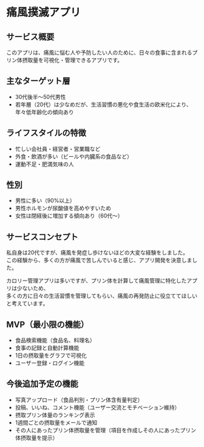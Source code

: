 # 痛風撲滅アプリ

## サービス概要
このアプリは、痛風に悩む人や予防したい人のために、日々の食事に含まれるプリン体摂取量を可視化・管理できるアプリです。

## 主なターゲット層
- 30代後半〜50代男性  
- 若年層（20代）は少なめだが、生活習慣の悪化や食生活の欧米化により、年々低年齢化の傾向あり

## ライフスタイルの特徴
- 忙しい会社員・経営者・営業職など  
- 外食・飲酒が多い（ビールや内臓系の食品など）  
- 運動不足・肥満気味の人

## 性別
- 男性に多い（90%以上）  
- 男性ホルモンが尿酸値を高めやすいため  
- 女性は閉経後に増加する傾向あり（60代〜）

## サービスコンセプト
私自身は20代ですが、痛風を発症し歩けないほどの大変な経験をしました。  
この経験から、多くの方が痛風で苦しんでいると感じ、アプリ開発を決意しました。  

カロリー管理アプリは多いですが、プリン体を計算して痛風管理に特化したアプリは少ないため、  
多くの方に日々の生活習慣を管理してもらい、痛風の再発防止に役立ててほしいと考えています。

## MVP（最小限の機能）
- 食品検索機能（食品名、料理名）  
- 食事の記録と自動計算機能  
- 1日の摂取量をグラフで可視化    
- ユーザー登録・ログイン機能

## 今後追加予定の機能
- 写真アップロード（食品判別・プリン体含有量判定）  
- 投稿、いいね、コメント機能（ユーザー交流とモチベーション維持）  
- 摂取プリン体量のランキング表示
- 1週間ごとの摂取量をメールで通知
- その人にあったプリン体摂取量を管理（項目を作成しその人にあったプリン体摂取量を提示）
